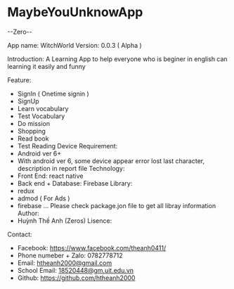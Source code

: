 # MaybeYouUnknowApp
--Zero--


App name: WitchWorld
Version: 0.0.3 ( Alpha )

Introduction: A Learning App to help everyone who is beginer in english can learning it easily and funny

Feature: 
  - SignIn ( Onetime signin ) 
  - SignUp
  - Learn vocabulary
  - Test Vocabulary
  - Do mission
  - Shopping
  - Read book
  - Test Reading
Device Requirement:
  - Android ver 6+ 
  - With android ver 6, some device appear error lost last character, description in report file
Technology:
  - Front End: react native
  - Back end + Database: Firebase
Library:
  - redux
  - admod ( For Ads )
  - firebase 
  ...
  Please check package.jon file to get all libray information
Author: 
  - Huỳnh Thế Anh (Zeros)
Lisence:
  
 
 Contact:
 - Facebook: https://www.facebook.com/theanh0411/
 - Phone numeber + Zalo: 0782778712
 - Email: htheanh2000@gmail.com
 - School Email: 18520448@gm.uit.edu.vn
 - Github: https://github.com/htheanh2000
 
 

